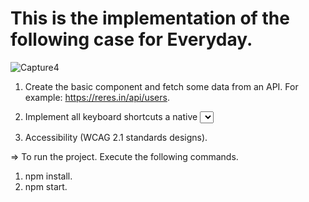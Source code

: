 
# This is the implementation of the following case for Everyday. 

![Capture4](https://github.com/zulfiqar313/case_everyday/assets/69974518/0aee889c-16d2-47be-81c0-2615e6256f53)

1) Create the basic component and fetch some data from an API. For example: https://reres.in/api/users.

2) Implement all keyboard shortcuts a native <select> support. (Only implemented in the file: src\components\selectedStateComponent\index.js).

3) Accessibility (WCAG 2.1 standards designs).


=> To run the project. Execute the following commands. 

1) npm install.
2) npm start.

